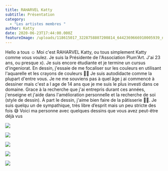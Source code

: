 ```yaml
---
title: RAHARVEL Katty
subtitle: Présentation
category:
  - "Les artistes membres "
author: Katty
date: 2020-06-23T17:44:00.000Z
featureImage: /uploads/118615017_3228758807200814_6442369666910005939_n.jpg
---
```

Hello a tous ☺️ Moi c'est RAHARVEL Katty, ou tous simplement Katty comme vous voulez. Je suis la Présidente de l'Association Plum'Art. J'ai 23 ans, ou presque x). Je suis encore étudiante et je termine un cursus d'ingeniorat. En dessin, j'essaie de me focaliser sur les couleurs en utilisant l'aquarelle et les crayons de couleurs 🎨🎨 Je suis autodidacte comme la plupart d'entre vous. Je ne me souviens pas à quel âge j ai commencé à dessiner mais c'est a l age de 14 ans que je me suis le plus investi dans ce domaine. Grace à la recherche que j'ai entrepris durant ces années, j'enseigne et j'aide dans l'amélioration personnelle et la recherche de soi (style de dessin). À part le dessin, j'aime bien faire de la pâtisserie 🍰🥧. Je suis quelqu un de sympathique, très libre d’esprit mais un peu stricte des fois 😅
Voici ma personne avec quelques dessins que vous avez peut-être déjà vus

![](/uploads/105416071_3036511559758874_6066017076083702346_o.jpg)

![](/uploads/105019244_3036508376425859_6865464076191853479_o.jpg)

![](/uploads/105052415_3036513743091989_1165580781776699499_n.jpg)

![](/uploads/105283427_3036510649758965_2237638780627294695_o.jpg)

![](/uploads/105342485_3036510676425629_6544197708730849354_o.jpg)